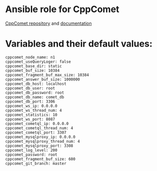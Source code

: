 # Ansible role for CppComet 
 
[CppComet repository](https://github.com/CppComet/comet-server) and [documentation](http://comet-server.com/)

# Variables and their default values:

```
cppcomet_node_name: n1
cppcomet_useQueryLoger: false
cppcomet_base_dir: static
cppcomet_buf_size: 10384
cppcomet_fragment_buf_max_size: 10384
cppcomet_answer_buf_size: 1000000
cppcomet_db_host: localhost
cppcomet_db_user: root
cppcomet_db_password: root
cppcomet_db_name: comet_db
cppcomet_db_port: 3306
cppcomet_ws_ip: 0.0.0.0
cppcomet_ws_thread_num: 4
cppcomet_statistics: 10
cppcomet_ws_port: 8087
cppcomet_cometql_ip: 0.0.0.0
cppcomet_cometql_thread_num: 4 
cppcomet_cometql_port: 3307
cppcomet_mysqlproxy_ip: 0.0.0.0
cppcomet_mysqlproxy_thread_num: 4
cppcomet_mysqlproxy_port: 3308
cppcomet_log_level: 200
cppcomet_password: root
cppcomet_fragment_buf_size: 600
cppcomet_git_branch: master 
```
